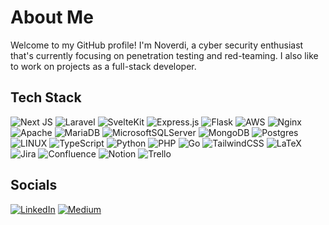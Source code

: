 # About Me
Welcome to my GitHub profile! I'm Noverdi, a cyber security enthusiast that's currently focusing on penetration testing and red-teaming. I also like to work on projects as a full-stack developer.

## Tech Stack
![Next JS](https://img.shields.io/badge/Next-black?style=flat&logo=next.js&logoColor=white) ![Laravel](https://img.shields.io/badge/Laravel-%23FF2D20.svg?style=flat&logo=laravel&logoColor=white) ![SvelteKit](https://img.shields.io/badge/SvelteKit-%234a4a55.svg?style=flat&logo=svelte&logoColor=%23FF3E00) ![Express.js](https://img.shields.io/badge/express.js-%23404d59.svg?style=flat&logo=express&logoColor=%2361DAFB) ![Flask](https://img.shields.io/badge/flask-%23000.svg?style=flat&logo=flask&logoColor=white) ![AWS](https://img.shields.io/badge/AWS-%23FF9900.svg?style=flat&logo=amazon-aws&logoColor=white) ![Nginx](https://img.shields.io/badge/nginx-%23009639.svg?style=flat&logo=nginx&logoColor=white) ![Apache](https://img.shields.io/badge/apache-%23D42029.svg?style=flat&logo=apache&logoColor=white) ![MariaDB](https://img.shields.io/badge/MariaDB-003545?style=flat&logo=mariadb&logoColor=white) ![MicrosoftSQLServer](https://img.shields.io/badge/MsSQL%20Server-CC2927?style=flat&logo=microsoft%20sql%20server&logoColor=white) ![MongoDB](https://img.shields.io/badge/MongoDB-%234ea94b.svg?style=flat&logo=mongodb&logoColor=white) ![Postgres](https://img.shields.io/badge/postgres-%23316192.svg?style=flat&logo=postgresql&logoColor=white) ![LINUX](https://img.shields.io/badge/Linux-FCC624?style=flat&logo=linux&logoColor=black) ![TypeScript](https://img.shields.io/badge/typescript-%23007ACC.svg?style=flat&logo=typescript&logoColor=white) ![Python](https://img.shields.io/badge/python-3670A0?style=flat&logo=python&logoColor=ffdd54) ![PHP](https://img.shields.io/badge/php-%23777BB4.svg?style=flat&logo=php&logoColor=white) ![Go](https://img.shields.io/badge/go-%2300ADD8.svg?style=flat&logo=go&logoColor=white) ![TailwindCSS](https://img.shields.io/badge/tailwindcss-%2338B2AC.svg?style=flat&logo=tailwind-css&logoColor=white) ![LaTeX](https://img.shields.io/badge/latex-%23008080.svg?style=flat&logo=latex&logoColor=white) ![Jira](https://img.shields.io/badge/jira-%230A0FFF.svg?style=flat&logo=jira&logoColor=white) ![Confluence](https://img.shields.io/badge/confluence-%23172BF4.svg?style=flat&logo=confluence&logoColor=white) ![Notion](https://img.shields.io/badge/Notion-%23000000.svg?style=flat&logo=notion&logoColor=white) ![Trello](https://img.shields.io/badge/Trello-%23026AA7.svg?style=flat&logo=Trello&logoColor=white) 

## Socials
[![LinkedIn](https://img.shields.io/badge/LinkedIn-%230077B5.svg?logo=linkedin&logoColor=white)](https://linkedin.com/in/noverdi) [![Medium](https://img.shields.io/badge/Medium-12100E?logo=medium&logoColor=white)](https://medium.com/@noverdi.medium.com) 
